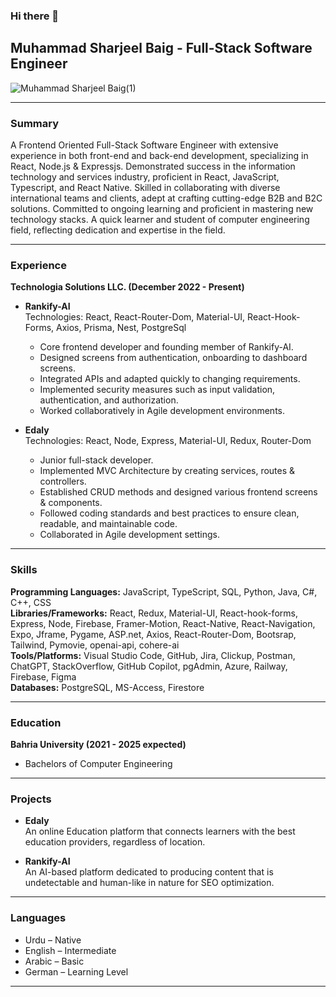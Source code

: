 ### Hi there 👋

<!--
**Sharjeelbaig/sharjeelbaig** is a ✨ _special_ ✨ repository because its `README.md` (this file) appears on your GitHub profile.

Here are some ideas to get you started:

- 🔭 I’m currently working on ...
- 🌱 I’m currently learning ...
- 👯 I’m looking to collaborate on ...
- 🤔 I’m looking for help with ...
- 💬 Ask me about ...
- 📫 How to reach me: ...
- 😄 Pronouns: ...
- ⚡ Fun fact: ...
-->

## Muhammad Sharjeel Baig - Full-Stack Software Engineer


![Muhammad Sharjeel Baig(1)](https://github.com/Sharjeelbaig/sharjeelbaig/assets/29815204/9b7a6e3c-f840-449d-822e-9ab5849f2fba)

---

### Summary
A Frontend Oriented Full-Stack Software Engineer with extensive experience in both front-end and back-end development, specializing in React, Node.js & Expressjs. Demonstrated success in the information technology and services industry, proficient in React, JavaScript, Typescript, and React Native. Skilled in collaborating with diverse international teams and clients, adept at crafting cutting-edge B2B and B2C solutions. Committed to ongoing learning and proficient in mastering new technology stacks. A quick learner and student of computer engineering field, reflecting dedication and expertise in the field.

---

### Experience

**Technologia Solutions LLC. (December 2022 - Present)**

- **Rankify-AI**  
  Technologies: React, React-Router-Dom, Material-UI, React-Hook-Forms, Axios, Prisma, Nest, PostgreSql  
  - Core frontend developer and founding member of Rankify-AI.
  - Designed screens from authentication, onboarding to dashboard screens.
  - Integrated APIs and adapted quickly to changing requirements.
  - Implemented security measures such as input validation, authentication, and authorization.
  - Worked collaboratively in Agile development environments.

- **Edaly**  
  Technologies: React, Node, Express, Material-UI, Redux, Router-Dom  
  - Junior full-stack developer.
  - Implemented MVC Architecture by creating services, routes & controllers.
  - Established CRUD methods and designed various frontend screens & components.
  - Followed coding standards and best practices to ensure clean, readable, and maintainable code.
  - Collaborated in Agile development settings.

---

### Skills

**Programming Languages:** JavaScript, TypeScript, SQL, Python, Java, C#, C++, CSS  
**Libraries/Frameworks:** React, Redux, Material-UI, React-hook-forms, Express, Node, Firebase, Framer-Motion, React-Native, React-Navigation, Expo, Jframe, Pygame, ASP.net, Axios, React-Router-Dom, Bootsrap, Tailwind, Pymovie, openai-api, cohere-ai  
**Tools/Platforms:** Visual Studio Code, GitHub, Jira, Clickup, Postman, ChatGPT, StackOverflow, GitHub Copilot, pgAdmin, Azure, Railway, Firebase, Figma  
**Databases:** PostgreSQL, MS-Access, Firestore  

---

### Education

**Bahria University (2021 - 2025 expected)**  
- Bachelors of Computer Engineering

---

### Projects

- **Edaly**  
  An online Education platform that connects learners with the best education providers, regardless of location.

- **Rankify-AI**  
  An AI-based platform dedicated to producing content that is undetectable and human-like in nature for SEO optimization.

---

### Languages

- Urdu – Native
- English – Intermediate
- Arabic – Basic
- German – Learning Level

---
